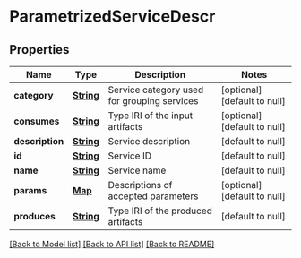 # ParametrizedServiceDescr
## Properties

Name | Type | Description | Notes
------------ | ------------- | ------------- | -------------
**category** | [**String**](string.md) | Service category used for grouping services | [optional] [default to null]
**consumes** | [**String**](string.md) | Type IRI of the input artifacts | [optional] [default to null]
**description** | [**String**](string.md) | Service description | [default to null]
**id** | [**String**](string.md) | Service ID | [default to null]
**name** | [**String**](string.md) | Service name | [default to null]
**params** | [**Map**](ParamDescr.md) | Descriptions of accepted parameters | [optional] [default to null]
**produces** | [**String**](string.md) | Type IRI of the produced artifacts | [default to null]

[[Back to Model list]](../README.md#documentation-for-models) [[Back to API list]](../README.md#documentation-for-api-endpoints) [[Back to README]](../README.md)

